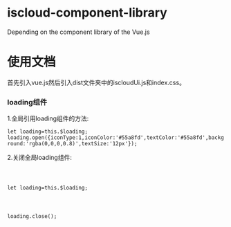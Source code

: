 # iscloud-component-library
Depending on the component library of the Vue.js

<h1>使用文档</h1>
  首先引入vue.js然后引入dist文件夹中的iscloudUi.js和index.css。
  <h3>loading组件</h3>
  <p>1.全局引用loading组件的方法:</p> 
   <div style="backgroud-color:#f8f8f8">
  <code>let loading=this.$loading;</code>
  <code>loading.open({iconType:1,iconColor:'#55a8fd',textColor:'#55a8fd',background:'rgba(0,0,0,0.8)',textSize:'12px'});</code>
  </div>
  
  <p>2.关闭全局loading组件:</p>
  <code>
  <p>let loading=this.$loading;</p>
  <p>loading.close();</p>
  </code>
